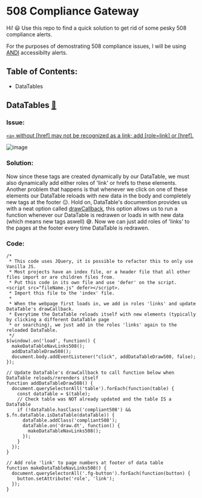 # 508 Compliance Gateway
Hi! 😃 Use this repo to find a quick solution to get rid of some pesky 508 compliance alerts.

For the purposes of demostrating 508 compliance issues, I will be using [ANDI](https://www.ssa.gov/accessibility/andi/help/install.html) accessibilty alerts.

## Table of Contents:
- DataTables

## DataTables [:link:](https://datatables.net/)

### Issue: 

[`<a>` without [href] may not be recognized as a link; add [role=link] or [href].](https://www.ssa.gov/accessibility/andi/help/alerts.html?not_recognized_as_link)

![image](https://user-images.githubusercontent.com/61445226/217795022-70f11785-3b8a-465d-900e-99927d8dd16c.png)

### Solution: 
Now since these <a> tags are created dynamically by our DataTable, we must also dynamically add either roles of 'link' or hrefs to these elements. Another problem that happens is that whenever we click on one of these elements our DataTable reloads with new data in the body and completely new <a> tags at the footer 😑. Hold on, DataTable's documention provides us with a neat option called [drawCallback](https://datatables.net/reference/option/drawCallback), this option allows us to run a function whenever our DataTable is redrawen or loads in with new data (which means new <a> tags aswell) 😅. Now we can just add roles of 'links' to the pages at the footer every time DataTable is redrawen.

### Code:

```JS
/* 
 * This code uses JQuery, it is possible to refactor this to only use Vanilla JS.
 * Most projects have an index file, or a header file that all other files import or are children files from.
 * Put this code in its own file and use 'defer' on the script. <script src="fileName.js" defer></script>.
 * Import this file to the 'index' file.
 *
 * When the webpage first loads in, we add in roles 'links' and update DataTable's drawCallback.
 * Everytime the DataTable reloads itself with new elements (typically by clicking a different DataTable page 
 * or searching), we just add in the roles 'links' again to the reloaded DataTable.
 */
$(window).on('load', function() { 
  makeDataTableNavLinks508();
  addDataTableDraw508();
  document.body.addEventListener("click", addDataTableDraw508, false);
});
  
// Update DataTable's drawCallback to call function below when DataTable reloads/rerenders itself
function addDataTableDraw508() {
  document.querySelectorAll('table').forEach(function(table) {
    const dataTable = $(table);
    // Check table was NOT already updated and the table IS a DataTable
    if (!dataTable.hasClass('compliant508') && $.fn.dataTable.isDataTable(dataTable)) {
      dataTable.addClass('compliant508');
      dataTable.on('draw.dt', function() {
        makeDataTableNavLinks508();
      });
    }
  });
}

// Add role 'link' to page numbers at footer of data table
function makeDataTableNavLinks508() {
  document.querySelectorAll('.fg-button').forEach(function(button) {
    button.setAttribute('role', 'link');
  });
}
```
